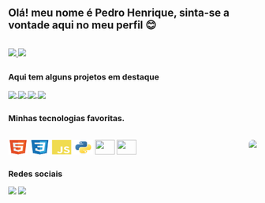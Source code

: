 ## Olá! meu nome é Pedro Henrique, sinta-se a vontade aqui no meu perfil 😊
<br>
<!-- GitHub status -->
<div>
  <a href="https://github.com/Barro23">
    <img height="180em" src="https://github-readme-stats.vercel.app/api?username=Barro23&count_private=true&show_icons=true&theme=tokyonight" />
    <img height="180em" src="https://github-readme-stats.vercel.app/api/top-langs/?username=Barro23&layout=compact&theme=tokyonight" />
  </a>
 </div>
 
  ## 
<!-- Projetos em destaque -->
### Aqui tem alguns projetos em destaque
<div>
  <a href="https://github.com/Barro23/trabalhoEDA">
    <img align="center" src="https://github-readme-stats.vercel.app/api/pin/?username=carlosneto726&repo=CPIFG.github.io&theme=tokyonight&show_owner=true"/>
  </a>
  
  <a href="https://github.com/carlosneto726/URI">
    <img align="center" src="https://github-readme-stats.vercel.app/api/pin/?username=carlosneto726&repo=URI&theme=tokyonight&show_owner=true"/>
  </a>
  
  <a href="https://github.com/carlosneto726/GeoPortal-MarcoZero.github.io">
    <img align="center" src="https://github-readme-stats.vercel.app/api/pin/?username=carlosneto726&repo=GeoPortal-MarcoZero.github.io&theme=tokyonight&show_owner=true"/>
  </a>
  
  <a href="https://github.com/carlosneto726/Crud-java">
    <img align="center" src="https://github-readme-stats.vercel.app/api/pin/?username=carlosneto726&repo=Crud-java&theme=tokyonight&show_owner=true"/>
  </a>
</div>

  ##
 
<!-- Tecnologia mais ultilizadas -->
### Minhas tecnologias favoritas.
<div style="display: inline_block"><br>
  <img align="center" height="30" width="40" src="https://raw.githubusercontent.com/devicons/devicon/master/icons/html5/html5-original.svg">
  <img align="center" height="30" width="40" src="https://raw.githubusercontent.com/devicons/devicon/master/icons/css3/css3-original.svg">
  <img align="center" height="30" width="40" src="https://raw.githubusercontent.com/devicons/devicon/master/icons/javascript/javascript-plain.svg">
  <img align="center" height="30" width="40" src="https://raw.githubusercontent.com/devicons/devicon/master/icons/python/python-original.svg">
  <img align="center" height="30" width="40" src="https://cdn.jsdelivr.net/gh/devicons/devicon/icons/java/java-original.svg">  
  <img align="center" height="30" width="40" src="https://cdn.jsdelivr.net/gh/devicons/devicon/icons/postgresql/postgresql-original.svg" />
  <img align="right" height="150" style="border-radius:50px;" src="https://cdn.discordapp.com/attachments/962462461171228765/1071824604974301276/o_pato.gif?width=676&height=676">
</div>

  ##
### Redes sociais
<!-- Redes sociais -->
<div> 
  <a href="mailto:carlosneto726@gmail.com"><img src="https://img.shields.io/badge/-Gmail-%23333?style=for-the-badge&logo=gmail&logoColor=white" target="_blank"></a>
  <a href="https://www.linkedin.com/in/carlosneto726/" target="_blank"><img src="https://img.shields.io/badge/-LinkedIn-%230077B5?style=for-the-badge&logo=linkedin&logoColor=white" target="_blank"></a> 
</div>
